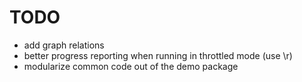 # TODO

- add graph relations
- better progress reporting when running in throttled mode (use \r)
- modularize common code out of the demo package

